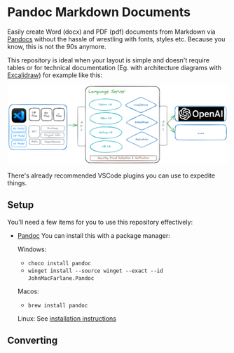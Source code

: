 # Pandoc Markdown Documents

Easily create Word (docx) and PDF (pdf) documents from Markdown via [Pandocs](https://pandoc.org/installing.html) without the hassle of wrestling with fonts, styles etc. Because you know, this is not the 90s anymore.

This repository is ideal when your layout is simple and doesn't require tables or for technical documentation (Eg. with architecture diagrams with [Excalidraw](https://excalidraw.com/)) for example like this:

![Language Server Architecture](diagrams/language-server-2023.excalidraw.png)

There's already recommended VSCode plugins you can use to expedite things.

## Setup

You'll need a few items for you to use this repository effectively:

* [Pandoc](https://pandoc.org/installing.html)
  You can install this with a package manager:

  Windows: 
    * `choco install pandoc`
    * `winget install --source winget --exact --id JohnMacFarlane.Pandoc`

  Macos: 
    * `brew install pandoc`
  
  Linux: See [installation instructions](https://pandoc.org/installing.html#linux)

## Converting

